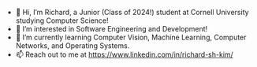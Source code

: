 - 👋 Hi, I’m Richard, a Junior (Class of 2024!) student at Cornell University studying Computer Science!
- 👀 I’m interested in Software Engineering and Development!
- 🌱 I’m currently learning Computer Vision, Machine Learning, Computer Networks, and Operating Systems.
- 📫 Reach out to me at https://www.linkedin.com/in/richard-sh-kim/

<!---
richardshkimm/richardshkimm is a ✨ special ✨ repository because its `README.md` (this file) appears on your GitHub profile.
You can click the Preview link to take a look at your changes.
--->
